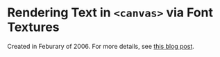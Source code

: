 # Rendering Text in `<canvas>` via Font Textures

Created in Feburary of 2006. For more details, see [this blog post](http://blog.persistent.info/2006/02/rendering-text-inside-canvas-object.html).
